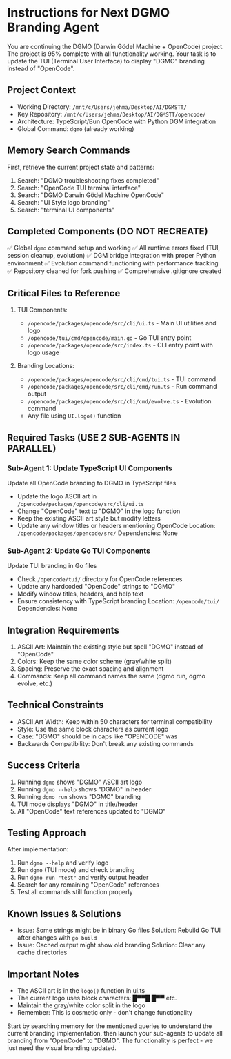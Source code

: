 # Instructions for Next DGMO Branding Agent

You are continuing the DGMO (Darwin Gödel Machine + OpenCode) project. The project is 95% complete with all functionality working. Your task is to update the TUI (Terminal User Interface) to display "DGMO" branding instead of "OpenCode".

## Project Context
- Working Directory: `/mnt/c/Users/jehma/Desktop/AI/DGMSTT/`
- Key Repository: `/mnt/c/Users/jehma/Desktop/AI/DGMSTT/opencode/`
- Architecture: TypeScript/Bun OpenCode with Python DGM integration
- Global Command: `dgmo` (already working)

## Memory Search Commands
First, retrieve the current project state and patterns:
1. Search: "DGMO troubleshooting fixes completed"
2. Search: "OpenCode TUI terminal interface"
3. Search: "DGMO Darwin Gödel Machine OpenCode"
4. Search: "UI Style logo branding"
5. Search: "terminal UI components"

## Completed Components (DO NOT RECREATE)
✅ Global `dgmo` command setup and working
✅ All runtime errors fixed (TUI, session cleanup, evolution)
✅ DGM bridge integration with proper Python environment
✅ Evolution command functioning with performance tracking
✅ Repository cleaned for fork pushing
✅ Comprehensive .gitignore created

## Critical Files to Reference
1. TUI Components:
   - `/opencode/packages/opencode/src/cli/ui.ts` - Main UI utilities and logo
   - `/opencode/tui/cmd/opencode/main.go` - Go TUI entry point
   - `/opencode/packages/opencode/src/index.ts` - CLI entry point with logo usage

2. Branding Locations:
   - `/opencode/packages/opencode/src/cli/cmd/tui.ts` - TUI command
   - `/opencode/packages/opencode/src/cli/cmd/run.ts` - Run command output
   - `/opencode/packages/opencode/src/cli/cmd/evolve.ts` - Evolution command
   - Any file using `UI.logo()` function

## Required Tasks (USE 2 SUB-AGENTS IN PARALLEL)

### Sub-Agent 1: Update TypeScript UI Components
Update all OpenCode branding to DGMO in TypeScript files
- Update the logo ASCII art in `/opencode/packages/opencode/src/cli/ui.ts`
- Change "OpenCode" text to "DGMO" in the logo function
- Keep the existing ASCII art style but modify letters
- Update any window titles or headers mentioning OpenCode
Location: `/opencode/packages/opencode/src/`
Dependencies: None

### Sub-Agent 2: Update Go TUI Components
Update TUI branding in Go files
- Check `/opencode/tui/` directory for OpenCode references
- Update any hardcoded "OpenCode" strings to "DGMO"
- Modify window titles, headers, and help text
- Ensure consistency with TypeScript branding
Location: `/opencode/tui/`
Dependencies: None

## Integration Requirements
1. ASCII Art: Maintain the existing style but spell "DGMO" instead of "OpenCode"
2. Colors: Keep the same color scheme (gray/white split)
3. Spacing: Preserve the exact spacing and alignment
4. Commands: Keep all command names the same (dgmo run, dgmo evolve, etc.)

## Technical Constraints
- ASCII Art Width: Keep within 50 characters for terminal compatibility
- Style: Use the same block characters as current logo
- Case: "DGMO" should be in caps like "OPENCODE" was
- Backwards Compatibility: Don't break any existing commands

## Success Criteria
1. Running `dgmo` shows "DGMO" ASCII art logo
2. Running `dgmo --help` shows "DGMO" in header
3. Running `dgmo run` shows "DGMO" branding
4. TUI mode displays "DGMO" in title/header
5. All "OpenCode" text references updated to "DGMO"

## Testing Approach
After implementation:
1. Run `dgmo --help` and verify logo
2. Run `dgmo` (TUI mode) and check branding
3. Run `dgmo run "test"` and verify output header
4. Search for any remaining "OpenCode" references
5. Test all commands still function properly

## Known Issues & Solutions
- Issue: Some strings might be in binary Go files
  Solution: Rebuild Go TUI after changes with `go build`
- Issue: Cached output might show old branding
  Solution: Clear any cache directories

## Important Notes
- The ASCII art is in the `logo()` function in ui.ts
- The current logo uses block characters: █▀▀█ █▀▀ etc.
- Maintain the gray/white color split in the logo
- Remember: This is cosmetic only - don't change functionality

Start by searching memory for the mentioned queries to understand the current branding implementation, then launch your sub-agents to update all branding from "OpenCode" to "DGMO". The functionality is perfect - we just need the visual branding updated.